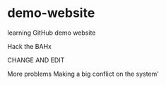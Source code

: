 # demo-website
learning GitHub demo website

Hack the BAHx


CHANGE
AND
EDIT

More problems 
Making a big conflict on the system'
